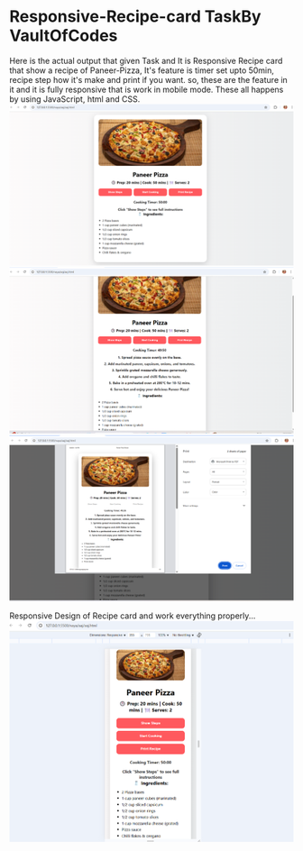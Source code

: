 # Responsive-Recipe-card TaskBy VaultOfCodes

Here is the actual output that given Task and It is Responsive Recipe card that show a recipe of Paneer-Pizza, It's feature is timer set upto 50min, recipe step how it's make and print if you want. 
so, these are the feature in it and it is fully responsive that is work in mobile mode. These all happens by using JavaScript, html and CSS.
![image url](https://github.com/Rajiv-mandal04/Paneer-Pizza-Recipe/blob/main/Screenshot%202025-05-26%20133348.png)
![image url](https://github.com/Rajiv-mandal04/Paneer-Pizza-Recipe/blob/main/Screenshot%202025-05-26%20133415.png)
![image url](https://github.com/Rajiv-mandal04/Paneer-Pizza-Recipe/blob/main/Screenshot%202025-05-26%20133429.png)

Responsive Design of Recipe card and work everything properly...
![image url](https://github.com/Rajiv-mandal04/Paneer-Pizza-Recipe/blob/main/Screenshot%202025-05-26%20133518.png)

